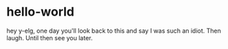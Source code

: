 # hello-world
hey y-elg, one day you'll look back to this and say I was such an idiot. Then laugh. Until then 
see you later.

